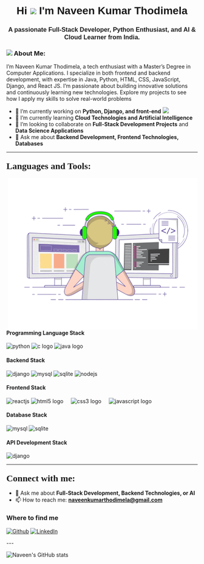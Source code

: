 <!-- Header Section -->
<h1 align="center"><font face="Arial">Hi <img src="https://github.com/TheDudeThatCode/TheDudeThatCode/blob/master/Assets/Hi.gif" width="35" /> I'm Naveen Kumar Thodimela</font></h1>
<h3 align="center"><font face="Arial">A passionate Full-Stack Developer, Python Enthusiast, and AI & Cloud Learner from India.</font></h3>

### <img src="https://github.com/TheDudeThatCode/TheDudeThatCode/blob/master/Assets/Developer.gif" width="45" /> About Me:
I’m Naveen Kumar Thodimela, a tech enthusiast with a Master’s Degree in Computer Applications. I specialize in both frontend and backend development, with expertise in Java, Python, HTML, CSS, JavaScript, Django, and React JS. I’m passionate about building innovative solutions and continuously learning new technologies. Explore my projects to see how I apply my skills to solve real-world problems

- 🔭 I’m currently working on **Python, Django, and front-end** <img src="https://media.giphy.com/media/WUlplcMpOCEmTGBtBW/giphy.gif" width="30">
- 🌱 I’m currently learning **Cloud Technologies and Artificial Intelligence**
- 👯 I’m looking to collaborate on **Full-Stack Development Projects** and **Data Science Applications**
- 💬 Ask me about **Backend Development, Frontend Technologies, Databases**

---
<!-- Languages and Tools Section -->
<h3 align="left"><font size="+2" face="Verdana">Languages and Tools:</font></h3>

<!-- GIF Image -->
<img align="right" height="400" width="500" src="https://raw.githubusercontent.com/mikonoid/mikonoid/main/images/gifs/coder3.gif" alt="Coding GIF"/>

#### Programming Language Stack
<p align="left">
  <img src="https://www.vectorlogo.zone/logos/python/python-icon.svg" alt="python" title="python" width="40" height="40"/>
  <img src="https://cdn.jsdelivr.net/gh/devicons/devicon/icons/c/c-original.svg" height="40" alt="c logo"  />
  <img src="https://cdn.jsdelivr.net/gh/devicons/devicon/icons/java/java-original.svg" height="40" alt="java logo"  />
</p>

#### Backend Stack
<p align="left">
  <img src="https://www.vectorlogo.zone/logos/djangoproject/djangoproject-icon.svg" alt="django" title="django" width="40" height="40"/>
  <img src="https://www.vectorlogo.zone/logos/mysql/mysql-icon.svg" alt="mysql" title="mysql" width="40" height="40"/>
  <img src="https://www.vectorlogo.zone/logos/sqlite/sqlite-icon.svg" alt="sqlite" title="sqlite" width="40" height="40"/>
  <img src="https://www.vectorlogo.zone/logos/nodejs/nodejs-icon.svg" alt="nodejs" title="nodejs" width="40" height="40"/>
</p>

#### Frontend Stack
<p align="left">
  <img src="https://www.vectorlogo.zone/logos/reactjs/reactjs-icon.svg" alt="reactjs" title="reactjs" width="40" height="40"/>
    <img src="https://cdn.jsdelivr.net/gh/devicons/devicon/icons/html5/html5-original.svg" height="40" alt="html5 logo"  />
  <img width="12" />
   <img src="https://cdn.jsdelivr.net/gh/devicons/devicon/icons/css3/css3-original.svg" height="40" alt="css3 logo"  />
  <img width="12" />
   <img src="https://cdn.jsdelivr.net/gh/devicons/devicon/icons/javascript/javascript-original.svg" height="40" alt="javascript logo"  />
  <img width="12" />
</p>

#### Database Stack
<p align="left">
  <img src="https://www.vectorlogo.zone/logos/mysql/mysql-icon.svg" alt="mysql" title="mysql" width="40" height="40"/>
  <img src="https://www.vectorlogo.zone/logos/sqlite/sqlite-icon.svg" alt="sqlite" title="sqlite" width="40" height="40"/>
</p>

#### API Development Stack
<p align="left">
  <img src="https://www.vectorlogo.zone/logos/djangoproject/djangoproject-icon.svg" alt="django" title="django" width="40" height="40"/>
</p>


---

<!-- Contact Section -->
<h3 align="left"><font size="+2" face="Verdana">Connect with me:</font></h3>

- 💬 Ask me about **Full-Stack Development, Backend Technologies, or AI**
- 📫 How to reach me: **[naveenkumarthodimela@gmail.com](mailto:naveenkumarthodimela@gmail.com)**


<h3>Where to find me</h3>
<p><a href="https://github.com/Naveen17122000" target="_blank"><img alt="Github" src="https://img.shields.io/badge/GitHub-%2312100E.svg?&style=for-the-badge&logo=Github&logoColor=white" /></a> 
  <a href="www.linkedin.com/in/naveen-thodimala" target="_blank"><img alt="LinkedIn" src="https://img.shields.io/badge/linkedin-%230077B5.svg?&style=for-the-badge&logo=linkedin&logoColor=white" /></a> 
</p>
---

<!-- GitHub Stats -->
![Naveen's GitHub stats](https://github-readme-stats.vercel.app/api?username=Naveen17122000&show_icons=true&theme=radical)
